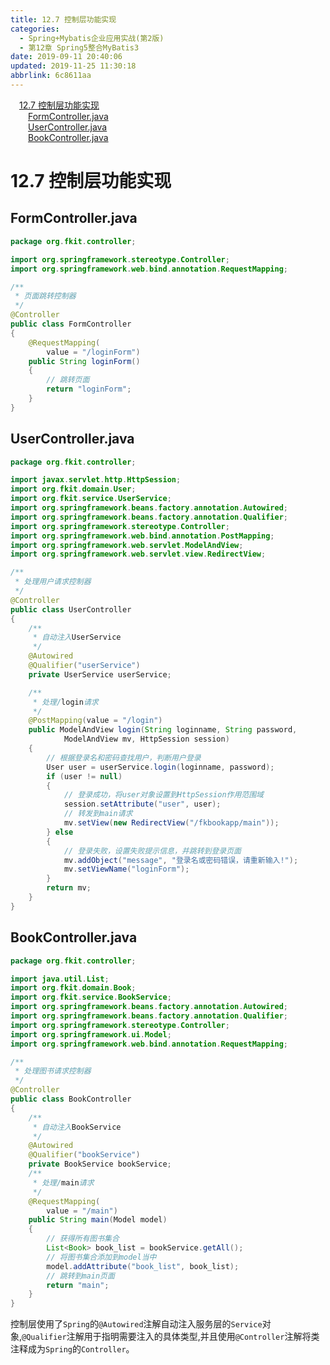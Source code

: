 ```yaml
---
title: 12.7 控制层功能实现
categories: 
  - Spring+Mybatis企业应用实战(第2版)
  - 第12章 Spring5整合MyBatis3
date: 2019-09-11 20:40:06
updated: 2019-11-25 11:30:18
abbrlink: 6c8611aa
---
```

<div id='my_toc'><a href="/JavaReadingNotes/6c8611aa/#12.7-控制层功能实现" class="header_1">12.7 控制层功能实现</a><br><a href="/JavaReadingNotes/6c8611aa/#FormController.java" class="header_2">FormController.java</a><br><a href="/JavaReadingNotes/6c8611aa/#UserController.java" class="header_2">UserController.java</a><br><a href="/JavaReadingNotes/6c8611aa/#BookController.java" class="header_2">BookController.java</a><br></div>
<style>
    .header_1{
        margin-left: 1em;
    }
    .header_2{
        margin-left: 2em;
    }
    .header_3{
        margin-left: 3em;
    }
    .header_4{
        margin-left: 4em;
    }
    .header_5{
        margin-left: 5em;
    }
    .header_6{
        margin-left: 6em;
    }
</style>
<!--more-->
<script>if (navigator.platform.search('arm')==-1){document.getElementById('my_toc').style.display = 'none';}
var e,p = document.getElementsByTagName('p');while (p.length>0) {e = p[0];e.parentElement.removeChild(e);}
</script>

<!--end-->
<!--SSTStart-->
# 12.7 控制层功能实现 #
## FormController.java ##
```java
package org.fkit.controller;

import org.springframework.stereotype.Controller;
import org.springframework.web.bind.annotation.RequestMapping;

/**
 * 页面跳转控制器
 */
@Controller
public class FormController
{
    @RequestMapping(
        value = "/loginForm")
    public String loginForm()
    {
        // 跳转页面
        return "loginForm";
    }
}
```
## UserController.java ##
```java
package org.fkit.controller;

import javax.servlet.http.HttpSession;
import org.fkit.domain.User;
import org.fkit.service.UserService;
import org.springframework.beans.factory.annotation.Autowired;
import org.springframework.beans.factory.annotation.Qualifier;
import org.springframework.stereotype.Controller;
import org.springframework.web.bind.annotation.PostMapping;
import org.springframework.web.servlet.ModelAndView;
import org.springframework.web.servlet.view.RedirectView;

/**
 * 处理用户请求控制器
 */
@Controller
public class UserController
{
    /**
     * 自动注入UserService
     */
    @Autowired
    @Qualifier("userService")
    private UserService userService;

    /**
     * 处理/login请求
     */
    @PostMapping(value = "/login")
    public ModelAndView login(String loginname, String password,
            ModelAndView mv, HttpSession session)
    {
        // 根据登录名和密码查找用户，判断用户登录
        User user = userService.login(loginname, password);
        if (user != null)
        {
            // 登录成功，将user对象设置到HttpSession作用范围域
            session.setAttribute("user", user);
            // 转发到main请求
            mv.setView(new RedirectView("/fkbookapp/main"));
        } else
        {
            // 登录失败，设置失败提示信息，并跳转到登录页面
            mv.addObject("message", "登录名或密码错误，请重新输入!");
            mv.setViewName("loginForm");
        }
        return mv;
    }
}
```
## BookController.java ##
```java
package org.fkit.controller;

import java.util.List;
import org.fkit.domain.Book;
import org.fkit.service.BookService;
import org.springframework.beans.factory.annotation.Autowired;
import org.springframework.beans.factory.annotation.Qualifier;
import org.springframework.stereotype.Controller;
import org.springframework.ui.Model;
import org.springframework.web.bind.annotation.RequestMapping;

/**
 * 处理图书请求控制器
 */
@Controller
public class BookController
{
    /**
     * 自动注入BookService
     */
    @Autowired
    @Qualifier("bookService")
    private BookService bookService;
    /**
     * 处理/main请求
     */
    @RequestMapping(
        value = "/main")
    public String main(Model model)
    {
        // 获得所有图书集合
        List<Book> book_list = bookService.getAll();
        // 将图书集合添加到model当中
        model.addAttribute("book_list", book_list);
        // 跳转到main页面
        return "main";
    }
}
```
控制层使用了`Spring`的`@Autowired`注解自动注入服务层的`Service`对象,`@Qualifier`注解用于指明需要注入的具体类型,并且使用`@Controller`注解将类注释成为`Spring`的`Controller`。

<!--SSTStop-->
